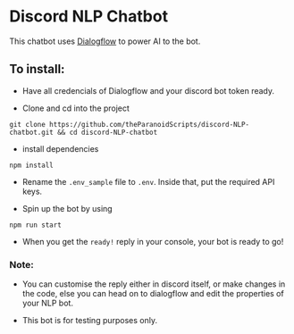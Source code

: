 # Discord NLP Chatbot

This chatbot uses [Dialogflow](https://dialogflow.com/) to power AI to the bot.

## To install:

- Have all credencials of Dialogflow and your discord bot token ready.

- Clone and cd into the project

```
git clone https://github.com/theParanoidScripts/discord-NLP-chatbot.git && cd discord-NLP-chatbot
```

- install dependencies

```
npm install
```

- Rename the `.env_sample` file to `.env`. Inside that, put the required API keys.

- Spin up the bot by using

```
npm run start
```

- When you get the `ready!` reply in your console, your bot is ready to go!

### Note:

- You can customise the reply either in discord itself, or make changes in the code, else you can head on to dialogflow
  and edit the properties of your NLP bot.

- This bot is for testing purposes only.

